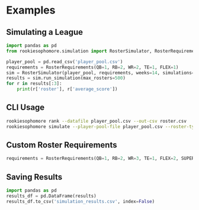 # Examples

## Simulating a League

```python
import pandas as pd
from rookiesophomore.simulation import RosterSimulator, RosterRequirements

player_pool = pd.read_csv('player_pool.csv')
requirements = RosterRequirements(QB=1, RB=2, WR=2, TE=1, FLEX=1)
sim = RosterSimulator(player_pool, requirements, weeks=14, simulations=10000)
results = sim.run_simulation(max_rosters=500)
for r in results[:3]:
    print(r['roster'], r['average_score'])
```

## CLI Usage

```bash
rookiesophomore rank --datafile player_pool.csv --out-csv roster.csv
rookiesophomore simulate --player-pool-file player_pool.csv --roster-type standard --weeks 14 --simulations 10000 --top-n 5
```

## Custom Roster Requirements

```python
requirements = RosterRequirements(QB=1, RB=2, WR=3, TE=1, FLEX=2, SUPERFLEX=1, flex_positions=["RB", "WR", "TE"], superflex_positions=["QB", "RB", "WR", "TE"])
```

## Saving Results

```python
import pandas as pd
results_df = pd.DataFrame(results)
results_df.to_csv('simulation_results.csv', index=False)
```
